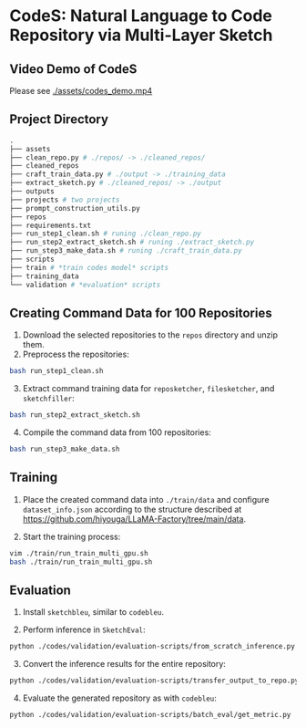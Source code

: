 # CodeS: Natural Language to Code Repository via Multi-Layer Sketch

## Video Demo of CodeS

Please see [./assets/codes_demo.mp4](./assets/codes_demo.mp4)

## Project Directory

```python
.
├── assets
├── clean_repo.py # ./repos/ -> ./cleaned_repos/
├── cleaned_repos
├── craft_train_data.py # ./output -> ./training_data
├── extract_sketch.py # ./cleaned_repos/ -> ./output
├── outputs
├── projects # two projects
├── prompt_construction_utils.py
├── repos
├── requirements.txt
├── run_step1_clean.sh # runing ./clean_repo.py
├── run_step2_extract_sketch.sh # runing ./extract_sketch.py
├── run_step3_make_data.sh # runing ./craft_train_data.py
├── scripts
├── train # *train codes model* scripts
├── training_data
└── validation # *evaluation* scripts
```

## Creating Command Data for 100 Repositories

1. Download the selected repositories to the `repos` directory and unzip them.
2. Preprocess the repositories:
```bash
bash run_step1_clean.sh
```
3. Extract command training data for `reposketcher`, `filesketcher`, and `sketchfiller`:
```bash
bash run_step2_extract_sketch.sh
```
4. Compile the command data from 100 repositories:
```bash
bash run_step3_make_data.sh
```

## Training

1. Place the created command data into `./train/data` and configure `dataset_info.json` according to the structure described at https://github.com/hiyouga/LLaMA-Factory/tree/main/data.

2. Start the training process:

```bash
vim ./train/run_train_multi_gpu.sh
bash ./train/run_train_multi_gpu.sh
```

## Evaluation

1. Install `sketchbleu`, similar to `codebleu`.

2. Perform inference in `SketchEval`:
```bash
python ./codes/validation/evaluation-scripts/from_scratch_inference.py
```

3. Convert the inference results for the entire repository:
```bash
python ./codes/validation/evaluation-scripts/transfer_output_to_repo.py
```

4. Evaluate the generated repository as with `codebleu`:

```bash
python ./codes/validation/evaluation-scripts/batch_eval/get_metric.py
```